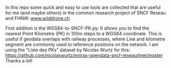 In this repo some quick and easy to use tools are collected that are useful for me (and maybe others) in the common research project of SNCF Reseau and FHNW: www.wilddrone.ch 

First addition is the WGS84-to-SNCF-PK.py:
It allows you to find the nearest Point Kilometre (PK) in 100m steps to a WGS84 coordinate. This is useful if geodata overlaps with railway processes, where Line and kilometre segment are commonly used to reference positions on the network.
I am using the "Liste des PKs" dataset by Nicolas Wurtz for this: https://github.com/nicolaswurtz/extras-opendata-sncf-reseau/tree/master
Thanks a lot!
